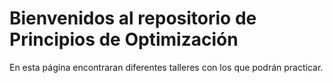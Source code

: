 Bienvenidos al repositorio de Principios de Optimización
============================

En esta página encontraran diferentes talleres con los que podrán practicar.
